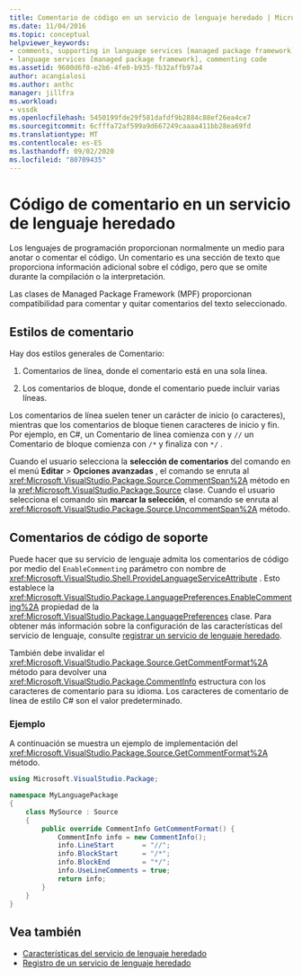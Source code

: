 ```yaml
---
title: Comentario de código en un servicio de lenguaje heredado | Microsoft Docs
ms.date: 11/04/2016
ms.topic: conceptual
helpviewer_keywords:
- comments, supporting in language services [managed package framework]
- language services [managed package framework], commenting code
ms.assetid: 9600d6f0-e2b6-4fe0-b935-fb32affb97a4
author: acangialosi
ms.author: anthc
manager: jillfra
ms.workload:
- vssdk
ms.openlocfilehash: 5450199fde29f581dafdf9b2884c88ef26ea4ce7
ms.sourcegitcommit: 6cfffa72af599a9d667249caaaa411bb28ea69fd
ms.translationtype: MT
ms.contentlocale: es-ES
ms.lasthandoff: 09/02/2020
ms.locfileid: "80709435"
---
```

# <a name="comment-code-in-a-legacy-language-service"></a>Código de comentario en un servicio de lenguaje heredado
Los lenguajes de programación proporcionan normalmente un medio para anotar o comentar el código. Un comentario es una sección de texto que proporciona información adicional sobre el código, pero que se omite durante la compilación o la interpretación.

 Las clases de Managed Package Framework (MPF) proporcionan compatibilidad para comentar y quitar comentarios del texto seleccionado.

## <a name="comment-styles"></a>Estilos de comentario
Hay dos estilos generales de Comentario:

1. Comentarios de línea, donde el comentario está en una sola línea.

2. Los comentarios de bloque, donde el comentario puede incluir varias líneas.

Los comentarios de línea suelen tener un carácter de inicio (o caracteres), mientras que los comentarios de bloque tienen caracteres de inicio y fin. Por ejemplo, en C#, un Comentario de línea comienza con y `//` un Comentario de bloque comienza con `/*` y finaliza con `*/` .

Cuando el usuario selecciona la **selección de comentarios** del comando en el menú **Editar**  >  **Opciones avanzadas** , el comando se enruta al <xref:Microsoft.VisualStudio.Package.Source.CommentSpan%2A> método en la <xref:Microsoft.VisualStudio.Package.Source> clase. Cuando el usuario selecciona el comando sin **marcar la selección**, el comando se enruta al <xref:Microsoft.VisualStudio.Package.Source.UncommentSpan%2A> método.

## <a name="support-code-comments"></a>Comentarios de código de soporte
 Puede hacer que su servicio de lenguaje admita los comentarios de código por medio del `EnableCommenting` parámetro con nombre de <xref:Microsoft.VisualStudio.Shell.ProvideLanguageServiceAttribute> . Esto establece la <xref:Microsoft.VisualStudio.Package.LanguagePreferences.EnableCommenting%2A> propiedad de la <xref:Microsoft.VisualStudio.Package.LanguagePreferences> clase. Para obtener más información sobre la configuración de las características del servicio de lenguaje, consulte [registrar un servicio de lenguaje heredado](../../extensibility/internals/registering-a-legacy-language-service1.md).

 También debe invalidar el <xref:Microsoft.VisualStudio.Package.Source.GetCommentFormat%2A> método para devolver una <xref:Microsoft.VisualStudio.Package.CommentInfo> estructura con los caracteres de comentario para su idioma. Los caracteres de comentario de línea de estilo C# son el valor predeterminado.

### <a name="example"></a>Ejemplo
 A continuación se muestra un ejemplo de implementación del <xref:Microsoft.VisualStudio.Package.Source.GetCommentFormat%2A> método.

```csharp
using Microsoft.VisualStudio.Package;

namespace MyLanguagePackage
{
    class MySource : Source
    {
        public override CommentInfo GetCommentFormat() {
            CommentInfo info = new CommentInfo();
            info.LineStart       = "//";
            info.BlockStart      = "/*";
            info.BlockEnd        = "*/";
            info.UseLineComments = true;
            return info;
        }
    }
}
```

## <a name="see-also"></a>Vea también
- [Características del servicio de lenguaje heredado](../../extensibility/internals/legacy-language-service-features1.md)
- [Registro de un servicio de lenguaje heredado](../../extensibility/internals/registering-a-legacy-language-service1.md)
